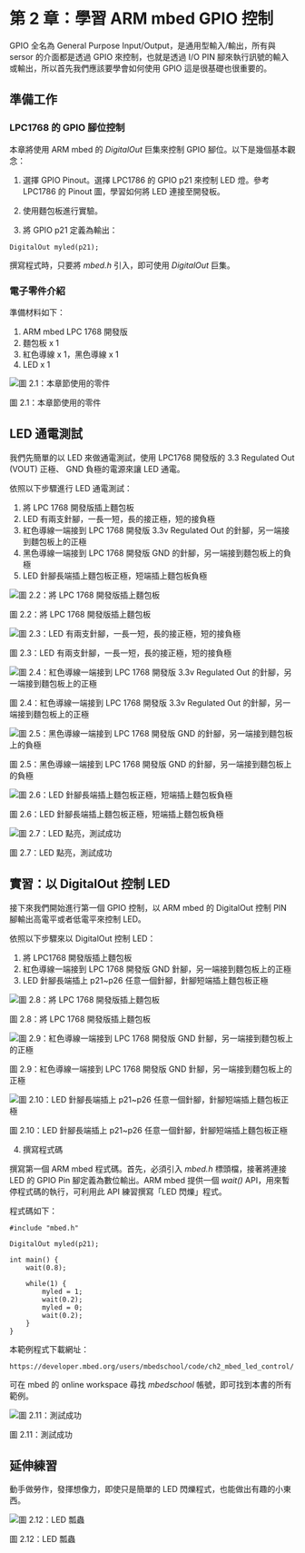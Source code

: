 # 第 2 章：學習 ARM mbed GPIO 控制
GPIO 全名為 General Purpose Input/Output，是通用型輸入/輸出，所有與 sersor 的介面都是透過 GPIO 來控制，也就是透過 I/O PIN 腳來執行訊號的輸入或輸出，所以首先我們應該要學會如何使用 GPIO 這是很基礎也很重要的。

## 準備工作

### LPC1768 的 GPIO 腳位控制

本章將使用 ARM mbed 的 *DigitalOut* 巨集來控制 GPIO 腳位。以下是幾個基本觀念：

1. 選擇 GPIO Pinout。選擇 LPC1786 的 GPIO p21 來控制 LED 燈。參考 LPC1786 的 Pinout 圖，學習如何將 LED 連接至開發板。

2. 使用麵包板進行實驗。

3. 將 GPIO p21 定義為輸出：

```
DigitalOut myled(p21);
```

撰寫程式時，只要將 *mbed.h* 引入，即可使用 *DigitalOut* 巨集。

### 電子零件介紹

準備材料如下：

1. ARM mbed LPC 1768 開發版
2. 麵包板 x 1
3. 紅色導線 x 1，黑色導線 x 1
4. LED x 1

![圖 2.1：本章節使用的零件](http://i.imgur.com/5iD2ehn.jpg)

圖 2.1：本章節使用的零件

## LED 通電測試
我們先簡單的以 LED 來做通電測試，使用 LPC1768 開發版的 3.3 Regulated Out (VOUT) 正極、 GND 負極的電源來讓 LED 通電。

依照以下步驟進行 LED 通電測試：

1. 將 LPC 1768 開發版插上麵包板
2. LED 有兩支針腳，一長一短，長的接正極，短的接負極
3. 紅色導線一端接到 LPC 1768 開發版 3.3v Regulated Out 的針腳，另一端接到麵包板上的正極
4. 黑色導線一端接到 LPC 1768 開發版 GND 的針腳，另一端接到麵包板上的負極
5. LED 針腳長端插上麵包板正極，短端插上麵包板負極

![圖 2.2：將 LPC 1768 開發版插上麵包板](http://i.imgur.com/2Nx0FSh.jpg)

圖 2.2：將 LPC 1768 開發版插上麵包板

![圖 2.3：LED 有兩支針腳，一長一短，長的接正極，短的接負極](http://i.imgur.com/GzFrp2W.jpg)

圖 2.3：LED 有兩支針腳，一長一短，長的接正極，短的接負極

![圖 2.4：紅色導線一端接到 LPC 1768 開發版 3.3v Regulated Out 的針腳，另一端接到麵包板上的正極](http://i.imgur.com/mJZWmMH.jpg)

圖 2.4：紅色導線一端接到 LPC 1768 開發版 3.3v Regulated Out 的針腳，另一端接到麵包板上的正極

![圖 2.5：黑色導線一端接到 LPC 1768 開發版 GND 的針腳，另一端接到麵包板上的負極](http://i.imgur.com/aszlXqG.jpg)

圖 2.5：黑色導線一端接到 LPC 1768 開發版 GND 的針腳，另一端接到麵包板上的負極

![圖 2.6：LED 針腳長端插上麵包板正極，短端插上麵包板負極](http://i.imgur.com/3Duw0rK.jpg)

圖 2.6：LED 針腳長端插上麵包板正極，短端插上麵包板負極

![圖 2.7：LED 點亮，測試成功](http://i.imgur.com/Iom5KME.jpg)

圖 2.7：LED 點亮，測試成功

## 實習：以 DigitalOut 控制 LED 
接下來我們開始進行第一個 GPIO 控制，以 ARM mbed 的 DigitalOut 控制 PIN 腳輸出高電平或者低電平來控制 LED。

依照以下步驟來以 DigitalOut 控制 LED：

1. 將 LPC1768 開發版插上麵包板
2. 紅色導線一端接到 LPC 1768 開發版 GND 針腳，另一端接到麵包板上的正極
3. LED 針腳長端插上 p21~p26 任意一個針腳，針腳短端插上麵包板正極

![圖 2.8：將 LPC 1768 開發版插上麵包板](http://i.imgur.com/2Nx0FSh.jpg)

圖 2.8：將 LPC 1768 開發版插上麵包板

![圖 2.9：紅色導線一端接到 LPC 1768 開發版 GND 針腳，另一端接到麵包板上的正極](http://i.imgur.com/LT0xdWQ.jpg)

圖 2.9：紅色導線一端接到 LPC 1768 開發版 GND 針腳，另一端接到麵包板上的正極

![圖 2.10：LED 針腳長端插上 p21~p26 任意一個針腳，針腳短端插上麵包板正極](http://i.imgur.com/99qiOYr.jpg)

圖 2.10：LED 針腳長端插上 p21~p26 任意一個針腳，針腳短端插上麵包板正極

4. 撰寫程式碼

撰寫第一個 ARM mbed 程式碼。首先，必須引入 *mbed.h* 標頭檔，接著將連接 LED 的 GPIO Pin 腳定義為數位輸出。ARM mbed 提供一個 *wait()* API，用來暫停程式碼的執行，可利用此 API 練習撰寫「LED 閃爍」程式。

程式碼如下：

```
#include "mbed.h"

DigitalOut myled(p21);

int main() {
    wait(0.8);
    
    while(1) {    
        myled = 1;
        wait(0.2);
        myled = 0;
        wait(0.2);
    }
}

```

本範例程式下載網址：

```
https://developer.mbed.org/users/mbedschool/code/ch2_mbed_led_control/
```

可在 mbed 的 online workspace 尋找 *mbedschool* 帳號，即可找到本書的所有範例。

![圖 2.11：測試成功](http://i.imgur.com/GV3hZjz.jpg)

圖 2.11：測試成功

## 延伸練習

動手做勞作，發揮想像力，即使只是簡單的 LED 閃爍程式，也能做出有趣的小東西。

![圖 2.12：LED 瓢蟲](http://i.imgur.com/zo38TF0.jpg)

圖 2.12：LED 瓢蟲
